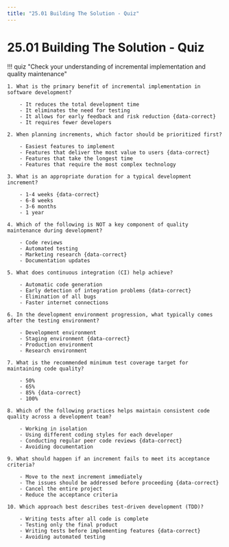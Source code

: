 ```yaml
---
title: "25.01 Building The Solution - Quiz"
---
```


# 25.01 Building The Solution - Quiz

!!! quiz "Check your understanding of incremental implementation and quality maintenance"

    1. What is the primary benefit of incremental implementation in software development?

        - It reduces the total development time
        - It eliminates the need for testing
        - It allows for early feedback and risk reduction {data-correct}
        - It requires fewer developers

    2. When planning increments, which factor should be prioritized first?

        - Easiest features to implement
        - Features that deliver the most value to users {data-correct}
        - Features that take the longest time
        - Features that require the most complex technology

    3. What is an appropriate duration for a typical development increment?

        - 1-4 weeks {data-correct}
        - 6-8 weeks
        - 3-6 months
        - 1 year

    4. Which of the following is NOT a key component of quality maintenance during development?

        - Code reviews
        - Automated testing
        - Marketing research {data-correct}
        - Documentation updates

    5. What does continuous integration (CI) help achieve?

        - Automatic code generation
        - Early detection of integration problems {data-correct}
        - Elimination of all bugs
        - Faster internet connections

    6. In the development environment progression, what typically comes after the testing environment?

        - Development environment
        - Staging environment {data-correct}
        - Production environment
        - Research environment

    7. What is the recommended minimum test coverage target for maintaining code quality?

        - 50%
        - 65%
        - 85% {data-correct}
        - 100%

    8. Which of the following practices helps maintain consistent code quality across a development team?

        - Working in isolation
        - Using different coding styles for each developer
        - Conducting regular peer code reviews {data-correct}
        - Avoiding documentation

    9. What should happen if an increment fails to meet its acceptance criteria?

        - Move to the next increment immediately
        - The issues should be addressed before proceeding {data-correct}
        - Cancel the entire project
        - Reduce the acceptance criteria

    10. Which approach best describes test-driven development (TDD)?

        - Writing tests after all code is complete
        - Testing only the final product
        - Writing tests before implementing features {data-correct}
        - Avoiding automated testing
